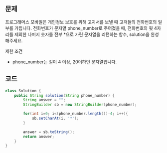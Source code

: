 ## 문제
프로그래머스 모바일은 개인정보 보호를 위해 고지서를 보낼 때 고객들의 전화번호의 일부를 가립니다.
전화번호가 문자열 phone_number로 주어졌을 때, 전화번호의 뒷 4자리를 제외한 나머지 숫자를 전부 *으로 가린 문자열을 리턴하는 함수, solution을 완성해주세요.

제한 조건
- phone_number는 길이 4 이상, 20이하인 문자열입니다. 

## 코드
```java
class Solution {
    public String solution(String phone_number) {
        String answer = "";
        StringBuilder sb = new StringBuilder(phone_number);

        for(int i=0; i<(phone_number.length())-4; i++){
            sb.setCharAt(i, '*');
        }

        answer = sb.toString();
        return answer;
    }
}
```
